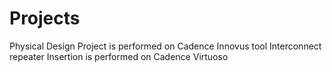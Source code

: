 # Projects
Physical Design Project is performed on Cadence Innovus tool
Interconnect repeater Insertion is performed on Cadence Virtuoso
